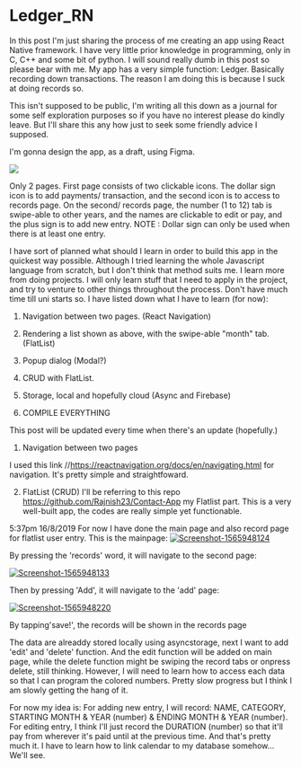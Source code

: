 # Ledger_RN

In this post I'm just sharing the process of me creating an app using React Native framework. I have very little prior knowledge in programming, only in C, C++ and some bit of python. I will sound really dumb in this post so please bear with me. My app has a very simple function: Ledger. Basically recording down transactions. The reason I am doing this is because I suck at doing records so. 



This isn't supposed to be public, I'm writing all this down as a journal for some self exploration purposes so if you have no interest please do kindly leave. But I'll share this any how just to seek some friendly advice I supposed.



I'm gonna design the app, as a draft, using Figma. 



<img src="https://i.imgur.com/DR1zgNG.png"> 



Only 2 pages. First page consists of two clickable icons. The dollar sign icon is to add payments/ transaction, and the second icon is to access to records page. On the second/ records page, the number (1 to 12) tab is swipe-able to other years, and the names are clickable to edit or pay, and the plus sign is to add new entry. NOTE : Dollar sign can only be used when there is at least one entry.



I have sort of planned what should I learn in order to build this app in the quickest way possible. Although I tried learning the whole Javascript language from scratch, but I don't think that method suits me. I learn more from doing projects. I will only learn stuff that I need to apply in the project, and try to venture to other things throughout the process. Don't have much time till uni starts so. I have listed down what I have to learn (for now):



1. Navigation between two pages. (React Navigation)

2. Rendering a list shown as above, with the swipe-able "month" tab.  (FlatList)

3. Popup dialog (Modal?)

4. CRUD with FlatList.

5. Storage, local and hopefully cloud (Async and Firebase)

6. COMPILE EVERYTHING



This post will be updated every time when there's an update (hopefully.)



1. Navigation between two pages

I used this link //https://reactnavigation.org/docs/en/navigating.html  for navigation. It's pretty simple and straightfoward.

2. FlatList (CRUD) 
I'll be referring to this repo https://github.com/Rajnish23/Contact-App my Flatlist part. This is a very well-built app, the codes are really simple yet functionable. 

5:37pm 16/8/2019
For now I have done the main page and also record page for flatlist user entry. 
This is the mainpage:
<a href="https://ibb.co/SRBFm8s"><img src="https://i.ibb.co/0hrH9SD/Screenshot-1565948124.png" alt="Screenshot-1565948124" border="0"></a>

By pressing the 'records' word, it will navigate to the second page:

<a href="https://ibb.co/bbcbq9C"><img src="https://i.ibb.co/Hh5h18b/Screenshot-1565948133.png" alt="Screenshot-1565948133" border="0"></a>

Then by pressing 'Add', it will navigate to the 'add' page:

<a href="https://ibb.co/W6JS0r2"><img src="https://i.ibb.co/L874rTZ/Screenshot-1565948220.png" alt="Screenshot-1565948220" border="0"></a>

By tapping'save!', the records will be shown in the records page


The data are alreaddy stored locally using asyncstorage, next I want to add 'edit' and 'delete' function. And the edit function will be added on main page, while the delete function might be swiping the record tabs or onpress delete, still thinking. However, I will need to learn how to access each data so that I can program the colored numbers. Pretty slow progress but I think I am slowly getting the hang of it. 

For now my idea is:
For adding new entry, I will record: NAME, CATEGORY, STARTING MONTH & YEAR (number) & ENDING MONTH & YEAR (number). 
For editing entry, I think I'll just record the DURATION (number) so that it'll pay from wherever it's paid until at the previous time.
And that's pretty much it. I have to learn how to link calendar to my database somehow... We'll see.

